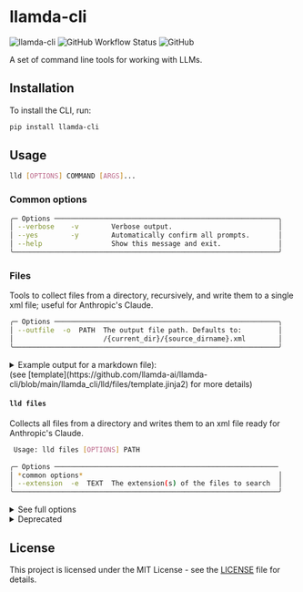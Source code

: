 # llamda-cli

![llamda-cli](https://img.shields.io/pypi/v/llamda-cli?label=llamda-cli)
![GitHub Workflow Status](https://img.shields.io/github/actions/workflow/status/llamda-ai/llamda-cli/release.yml?label=release)
![GitHub](https://img.shields.io/github/license/llamda-ai/llamda-cli)

A set of command line tools for working with LLMs.

## Installation

To install the CLI, run:

```bash
pip install llamda-cli
```

## Usage

```bash
lld [OPTIONS] COMMAND [ARGS]...
```

### Common options

```bash
╭─ Options ───────────────────────────────────────────────────────╮
│ --verbose    -v        Verbose output.                          │
│ --yes        -y        Automatically confirm all prompts.       │
│ --help                 Show this message and exit.              │
╰─────────────────────────────────────────────────────────────────╯
```

### Files

Tools to collect files from a directory, recursively, and write them to a single xml file; useful for Anthropic's Claude.

```bash
╭─ Options ───────────────────────────────────────────────────────╮
│ --outfile  -o  PATH  The output file path. Defaults to:         │
│                      /{current_dir}/{source_dirname}.xml        │
╰─────────────────────────────────────────────────────────────────╯
```

<details>
<summary>Example output for a markdown file):</summary>

```xml
<collection>
<title>Title</title>
<document><path>path/to/file</path>
<content>
# Document Title

Document content


#### `lld files`

Generic file collector, allows you to specify one or more file types to collect.

```bash
 Usage: lld files [OPTIONS] PATH
 ...
</content>
</document>
...
</collection>
```

</details>
(see [template](https://github.com/llamda-ai/llamda-cli/blob/main/llamda_cli/lld/files/template.jinja2) for more details)

#### `lld files`

Collects all files from a directory and writes them to an xml file ready for Anthropic's Claude.

```bash
 Usage: lld files [OPTIONS] PATH
                            
╭─ Options ───────────────────────────────────────────────────────
│ *common options*                                                │
│ --extension  -e  TEXT  The extension(s) of the files to search  │
╰─────────────────────────────────────────────────────────────────╯
```

<details>
  <summary>See full options</summary>
  ```bash
  ╭─ Options ───────────────────────────────────────────────────────╮
  │ --verbose    -v        Verbose output.                          │
  │ --yes        -y        Automatically confirm all prompts.       │
  │ --extension  -e  TEXT  The extension(s) of the files to search  │
  │                        for.                                     │
  │ --outfile    -o  PATH  The output file path. Defaults to:       │
  │                        /{current_dir}/{source_dirname}.xml      │
  │ --help                 Show this message and exit.              │
  ╰─────────────────────────────────────────────────────────────────╯
  ```
</details>

<details>
  <summary>Deprecated</summary>
  
#### `lld docs` (deprecated)

Equivalent to [`lld files --extension md`](#lld-files).

    ```bash
    Usage: lld docs [OPTIONS] PATH                                                                
                                                                                                  
    Collect docs from a path and write them to an xml file ready for Anthropic\'s Claude.          
                                                                                                  
    ╭─ Options ───────────────────────────────────────────────────────────────────────────────────╮
    │ --outfile  -o  PATH  The output file path. Defaults to: /{current_dir}/{source_dirname}.xml │
    │ --verbose  -v        Verbose output.                                                        │
    │ --yes      -y        Automatically confirm all prompts.                                     │
    │ --help               Show this message and exit.                                            │
    ╰─────────────────────────────────────────────────────────────────────────────────────────────╯
    ```

</details>

## License

This project is licensed under the MIT License - see the [LICENSE](LICENSE) file for details.